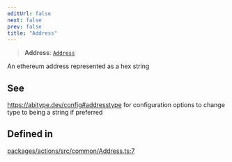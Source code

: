 ```yaml
---
editUrl: false
next: false
prev: false
title: "Address"
---
```


> **Address**: [`Address`](/reference/tevm/utils/type-aliases/address/)

An ethereum address represented as a hex string

## See

https://abitype.dev/config#addresstype for configuration options to change type to being a string if preferred

## Defined in

[packages/actions/src/common/Address.ts:7](https://github.com/qbzzt/tevm-monorepo/blob/main/packages/actions/src/common/Address.ts#L7)
